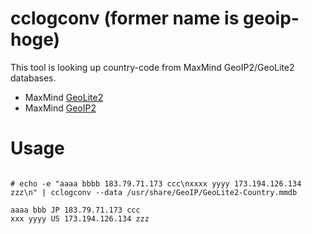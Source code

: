 # cclogconv (former name is geoip-hoge)

This tool is looking up country-code from MaxMind GeoIP2/GeoLite2 databases.

* MaxMind [GeoLite2](http://dev.maxmind.com/geoip/geoip2/geolite2/)
* MaxMind [GeoIP2](http://www.maxmind.com/en/geolocation_landing)

# Usage


```

# echo -e "aaaa bbbb 183.79.71.173 ccc\nxxxx yyyy 173.194.126.134 zzz\n" | cclogconv --data /usr/share/GeoIP/GeoLite2-Country.mmdb

aaaa bbb JP 183.79.71.173 ccc
xxx yyyy US 173.194.126.134 zzz

```

